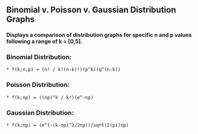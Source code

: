 ## Binomial v. Poisson v. Gaussian Distribution Graphs

#### Displays a comparison of distribution graphs for specific n and p values following a range of k = [0,5].

### Binomial Distribution: 
	* f(k;n,p) = (n! / k!(n-k)!)(p^k)(q^(n-k))

### Poisson Distribution:
	* f(k;np) = ((np)^k / k!)(e^-np)

### Gaussian Distribution:
	* f(k;np) = (e^(-(k-np)^2/2np))/sqrt(2(pi)np)

